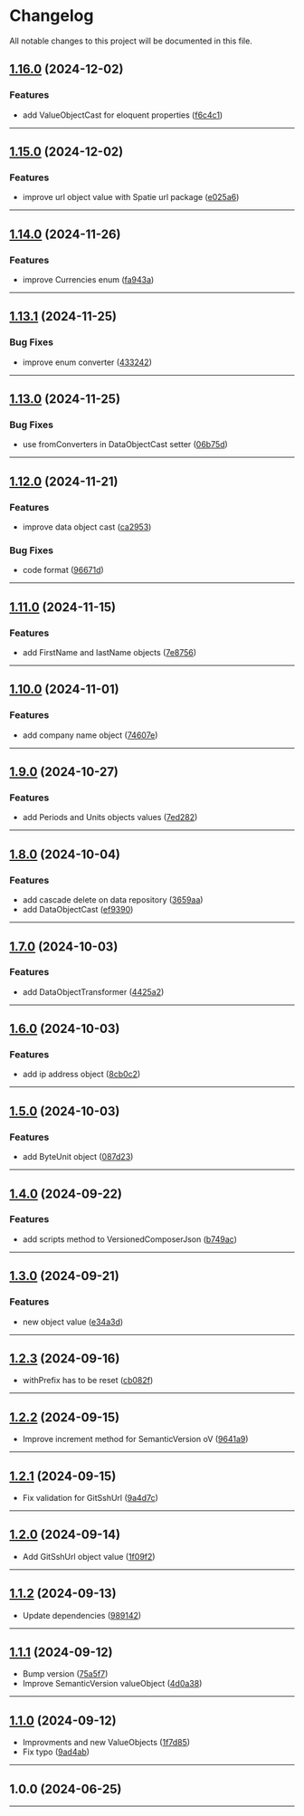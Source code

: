 # Changelog
All notable changes to this project will be documented in this file.
 
## [1.16.0](https://github.com/iBroStudio/laravel-data-repository/compare/v1.15.0...HEAD) (2024-12-02)
### Features
* add ValueObjectCast for eloquent properties ([f6c4c1](https://github.com/iBroStudio/laravel-data-repository/commit/f6c4c1e53034acdae62f8da00a8f13a0d83e4f14))

---

## [1.15.0](https://github.com/iBroStudio/laravel-data-repository/compare/v1.14.0...HEAD) (2024-12-02)
### Features
* improve url object value with Spatie url package ([e025a6](https://github.com/iBroStudio/laravel-data-repository/commit/e025a68d7165d0f1e6834abdd92902d39dd38ebf))

---

## [1.14.0](https://github.com/iBroStudio/laravel-data-repository/compare/v1.13.1...HEAD) (2024-11-26)
### Features
* improve Currencies enum ([fa943a](https://github.com/iBroStudio/laravel-data-repository/commit/fa943af474ccc4a36e1a41694f0f4ab2cad21c26))

---

## [1.13.1](https://github.com/iBroStudio/laravel-data-repository/compare/v1.13.0...HEAD) (2024-11-25)
### Bug Fixes
* improve enum converter ([433242](https://github.com/iBroStudio/laravel-data-repository/commit/433242a3e63db22dfd1b9839547d338bbb7f0dab))

---

## [1.13.0](https://github.com/iBroStudio/laravel-data-repository/compare/v1.12.0...HEAD) (2024-11-25)
### Bug Fixes
* use fromConverters in DataObjectCast setter ([06b75d](https://github.com/iBroStudio/laravel-data-repository/commit/06b75d8164094d2f94d36df265013760b6e623be))

---

## [1.12.0](https://github.com/iBroStudio/laravel-data-repository/compare/v1.11.0...HEAD) (2024-11-21)
### Features
* improve data object cast ([ca2953](https://github.com/iBroStudio/laravel-data-repository/commit/ca295394f206ef5362016a5b7151b6b90e70af79))
### Bug Fixes
* code format ([96671d](https://github.com/iBroStudio/laravel-data-repository/commit/96671d97505e6bcf8a012208b11004ddec43f517))

---

## [1.11.0](https://github.com/iBroStudio/laravel-data-repository/compare/v1.10.0...HEAD) (2024-11-15)
### Features
* add FirstName and lastName objects ([7e8756](https://github.com/iBroStudio/laravel-data-repository/commit/7e8756df838d77530788ae50248813d8920781f5))

---

## [1.10.0](https://github.com/iBroStudio/laravel-data-repository/compare/v1.9.0...HEAD) (2024-11-01)
### Features
* add company name object ([74607e](https://github.com/iBroStudio/laravel-data-repository/commit/74607e6d590fb484b2287f0864c253dcb7092b29))

---

## [1.9.0](https://github.com/iBroStudio/laravel-data-repository/compare/v1.8.0...HEAD) (2024-10-27)
### Features
* add Periods and Units objects values ([7ed282](https://github.com/iBroStudio/laravel-data-repository/commit/7ed282d89c76cfa676a95a64d6ab9614dd51f454))

---

## [1.8.0](https://github.com/iBroStudio/laravel-data-repository/compare/v1.7.0...HEAD) (2024-10-04)
### Features
* add cascade delete on data repository ([3659aa](https://github.com/iBroStudio/laravel-data-repository/commit/3659aaff830ea824fca1cdc0dd9c7a68f16eeb1a))
* add DataObjectCast ([ef9390](https://github.com/iBroStudio/laravel-data-repository/commit/ef9390eb2358cf157fba72b135fa87c1e026d522))

---

## [1.7.0](https://github.com/iBroStudio/laravel-data-repository/compare/v1.6.0...HEAD) (2024-10-03)
### Features
* add DataObjectTransformer ([4425a2](https://github.com/iBroStudio/laravel-data-repository/commit/4425a237394b075229f3848eb23635ec76de2d4b))

---

## [1.6.0](https://github.com/iBroStudio/laravel-data-repository/compare/v1.5.0...HEAD) (2024-10-03)
### Features
* add ip address object ([8cb0c2](https://github.com/iBroStudio/laravel-data-repository/commit/8cb0c2b214a4f092fe7865c7788775e91ee79c72))

---

## [1.5.0](https://github.com/iBroStudio/laravel-data-repository/compare/v1.4.0...HEAD) (2024-10-03)
### Features
* add ByteUnit object ([087d23](https://github.com/iBroStudio/laravel-data-repository/commit/087d23e1cc80898b9dbc9c317053dc6af0bfdb3e))

---

## [1.4.0](https://github.com/iBroStudio/laravel-data-repository/compare/v1.3.0...v1.4.0) (2024-09-22)
### Features
* add scripts method to VersionedComposerJson ([b749ac](https://github.com/iBroStudio/laravel-data-repository/commit/b749acab105229b4133cbe4ed22416ff2453c4c4))

---

## [1.3.0](https://github.com/iBroStudio/laravel-data-repository/compare/v1.2.3...v1.3.0) (2024-09-21)
### Features
* new object value ([e34a3d](https://github.com/iBroStudio/laravel-data-repository/commit/e34a3d9c0dd5d3a73ea86a7deaf65653c20c76c7))

---

## [1.2.3](https://github.com/iBroStudio/laravel-data-repository/compare/v1.2.2...v1.2.3) (2024-09-16)
* withPrefix has to be reset ([cb082f](https://github.com/iBroStudio/laravel-data-repository/commit/cb082f6fdb1e6b2ea757450dc8d386677b76b4f7))

---

## [1.2.2](https://github.com/iBroStudio/laravel-data-repository/compare/1.2.1...v1.2.2) (2024-09-15)
* Improve increment method for SemanticVersion oV ([9641a9](https://github.com/iBroStudio/laravel-data-repository/commit/9641a96ff0378a5f8b46b8890a0318f812dd86b7))

---

## [1.2.1](https://github.com/iBroStudio/laravel-data-repository/compare/v1.2.0...1.2.1) (2024-09-15)
* Fix validation for GitSshUrl ([9a4d7c](https://github.com/iBroStudio/laravel-data-repository/commit/9a4d7c188896482202445a3bac676ec42a20b0d2))

---

## [1.2.0](https://github.com/iBroStudio/laravel-data-repository/compare/v1.1.2...v1.2.0) (2024-09-14)
* Add GitSshUrl object value ([1f09f2](https://github.com/iBroStudio/laravel-data-repository/commit/1f09f2df0bfb6b26195e0baa4fbeceed3168a181))

---

## [1.1.2](https://github.com/iBroStudio/laravel-data-repository/compare/v1.1.1...v1.1.2) (2024-09-13)
* Update dependencies ([989142](https://github.com/iBroStudio/laravel-data-repository/commit/9891429c04742ec2e64be48452a9ecb75f980daf))

---

## [1.1.1](https://github.com/iBroStudio/laravel-data-repository/compare/v1.1.0...v1.1.1) (2024-09-12)
* Bump version ([75a5f7](https://github.com/iBroStudio/laravel-data-repository/commit/75a5f77bafae11c98de17c0419b4744a6d08b1d4))
* Improve SemanticVersion valueObject ([4d0a38](https://github.com/iBroStudio/laravel-data-repository/commit/4d0a3846a909201ba1b676ddc797d816ad5697fc))

---

## [1.1.0](https://github.com/iBroStudio/laravel-data-repository/compare/v1.0.0...v1.1.0) (2024-09-12)
* Improvments and new ValueObjects ([1f7d85](https://github.com/iBroStudio/laravel-data-repository/commit/1f7d85984e2a0d3cc41408f7ef6d2c3edc94ae1f))
* Fix typo ([9ad4ab](https://github.com/iBroStudio/laravel-data-repository/commit/9ad4ab6c94965d79981d5ba7d0f1a53824fc3145))

---

## 1.0.0 (2024-06-25)

---
